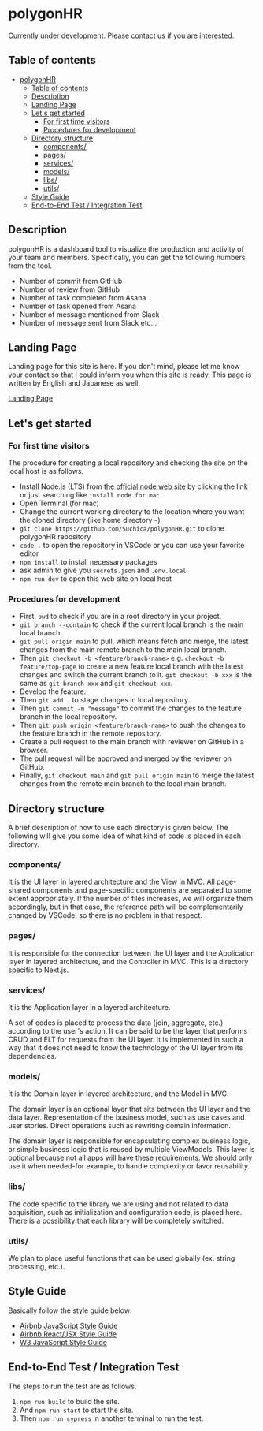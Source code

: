 # polygonHR

Currently under development. Please contact us if you are interested.

## Table of contents

- [polygonHR](#polygonhr)
  - [Table of contents](#table-of-contents)
  - [Description](#description)
  - [Landing Page](#landing-page)
  - [Let's get started](#lets-get-started)
    - [For first time visitors](#for-first-time-visitors)
    - [Procedures for development](#procedures-for-development)
  - [Directory structure](#directory-structure)
    - [components/](#components)
    - [pages/](#pages)
    - [services/](#services)
    - [models/](#models)
    - [libs/](#libs)
    - [utils/](#utils)
  - [Style Guide](#style-guide)
  - [End-to-End Test / Integration Test](#end-to-end-test--integration-test)

## Description

polygonHR is a dashboard tool to visualize the production and activity of your team and members. Specifically, you can get the following numbers from the tool.

- Number of commit from GitHub
- Number of review from GitHub
- Number of task completed from Asana
- Number of task opened from Asana
- Number of message mentioned from Slack
- Number of message sent from Slack etc...

## Landing Page

Landing page for this site is here. If you don't mind, please let me know your contact so that I could inform you when this site is ready. This page is written by English and Japanese as well.

[Landing Page](https://www.suchica.com)

## Let's get started

### For first time visitors

The procedure for creating a local repository and checking the site on the local host is as follows.

- Install Node.js (LTS) from [the official node web site](https://nodejs.org/en/download/) by clicking the link or just searching like `install node for mac`
- Open Terminal (for mac)
- Change the current working directory to the location where you want the cloned directory (like home directory `~`)
- `git clone https://github.com/Suchica/polygonHR.git` to clone polygonHR repository
- `code .` to open the repository in VSCode or you can use your favorite editor
- `npm install` to install necessary packages
- ask admin to give you `secrets.json` and `.env.local`
- `npm run dev` to open this web site on local host

### Procedures for development

- First, `pwd` to check if you are in a root directory in your project.
- `git branch --contain` to check if the current local branch is the main local branch.
- `git pull origin main` to pull, which means fetch and merge, the latest changes from the main remote branch to the main local branch.
- Then `git checkout -b <feature/branch-name>` e.g. `checkout -b feature/top-page` to create a new feature local branch with the latest changes and switch the current branch to it. `git checkout -b xxx` is the same as `git branch xxx` and `git checkout xxx`.
- Develop the feature.
- Then `git add .` to stage changes in local repository.
- Then `git commit -m "message"` to commit the changes to the feature branch in the local repository.
- Then `git push origin <feature/branch-name>` to push the changes to the feature branch in the remote repository.
- Create a pull request to the main branch with reviewer on GitHub in a browser.
- The pull request will be approved and merged by the reviewer on GitHub.
- Finally, `git checkout main` and `git pull origin main` to merge the latest changes from the remote main branch to the local main branch.

## Directory structure

A brief description of how to use each directory is given below. The following will give you some idea of what kind of code is placed in each directory.

### components/

It is the UI layer in layered architecture and the View in MVC. All page-shared components and page-specific components are separated to some extent appropriately. If the number of files increases, we will organize them accordingly, but in that case, the reference path will be complementarily changed by VSCode, so there is no problem in that respect.

### pages/

It is responsible for the connection between the UI layer and the Application layer in layered architecture, and the Controller in MVC. This is a directory specific to Next.js.

### services/

It is the Application layer in a layered architecture.

A set of codes is placed to process the data (join, aggregate, etc.) according to the user's action. It can be said to be the layer that performs CRUD and ELT for requests from the UI layer. It is implemented in such a way that it does not need to know the technology of the UI layer from its dependencies.

### models/

It is the Domain layer in layered architecture, and the Model in MVC.

The domain layer is an optional layer that sits between the UI layer and the data layer. Representation of the business model, such as use cases and user stories. Direct operations such as rewriting domain information.

The domain layer is responsible for encapsulating complex business logic, or simple business logic that is reused by multiple ViewModels. This layer is optional because not all apps will have these requirements. We should only use it when needed-for example, to handle complexity or favor reusability.

### libs/

The code specific to the library we are using and not related to data acquisition, such as initialization and configuration code, is placed here. There is a possibility that each library will be completely switched.

### utils/

We plan to place useful functions that can be used globally (ex. string processing, etc.).

## Style Guide

Basically follow the style guide below:

- [Airbnb JavaScript Style Guide](https://airbnb.io/javascript/)
- [Airbnb React/JSX Style Guide](https://airbnb.io/javascript/react/)
- [W3 JavaScript Style Guide](https://www.w3schools.com/js/js_conventions.asp)

## End-to-End Test / Integration Test

The steps to run the test are as follows.

1. `npm run build` to build the site.
2. And `npm run start` to start the site.
3. Then `npm run cypress` in another terminal to run the test.